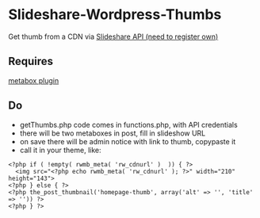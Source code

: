# Slideshare-Wordpress-Thumbs

Get thumb from a CDN via [Slideshare API (need to register own)](http://www.slideshare.net/developers)

## Requires
[metabox plugin](https://metabox.io/)
  
## Do
* getThumbs.php code comes in functions.php, with API credentials
* there will be two metaboxes in post, fill in slideshow URL
* on save there will be admin notice with link to thumb, copypaste it
* call it in your theme, like:

```
<?php if ( !empty( rwmb_meta( 'rw_cdnurl' )  )) { ?>
  <img src="<?php echo rwmb_meta( 'rw_cdnurl' ); ?>" width="210" height="143">
<?php } else { ?>
<?php the_post_thumbnail('homepage-thumb', array('alt' => '', 'title' => '')) ?>
<?php } ?>
```
